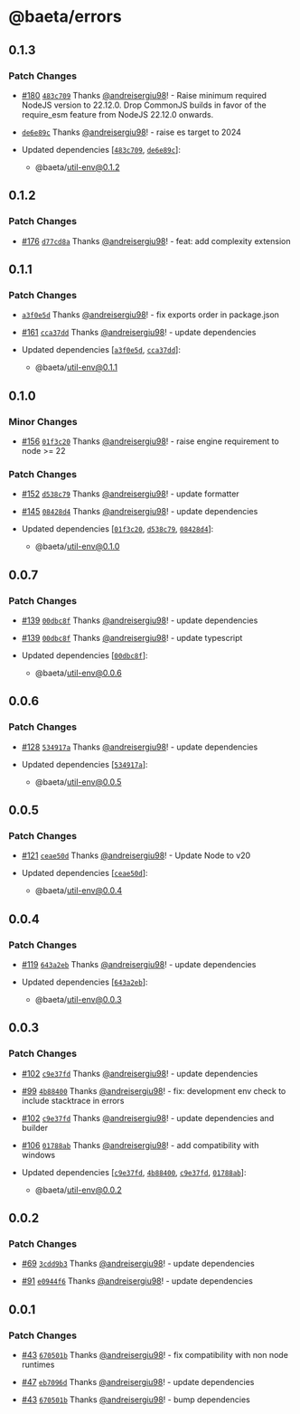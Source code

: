 # @baeta/errors

## 0.1.3

### Patch Changes

- [#180](https://github.com/andreisergiu98/baeta/pull/180) [`483c709`](https://github.com/andreisergiu98/baeta/commit/483c70932f815fd114732c00b74f9488d7924c72) Thanks [@andreisergiu98](https://github.com/andreisergiu98)! - Raise minimum required NodeJS version to 22.12.0. Drop CommonJS builds in favor of the require_esm feature from NodeJS 22.12.0 onwards.

- [`de6e89c`](https://github.com/andreisergiu98/baeta/commit/de6e89c1b592e280967c73a4137d24ee56ef1857) Thanks [@andreisergiu98](https://github.com/andreisergiu98)! - raise es target to 2024

- Updated dependencies [[`483c709`](https://github.com/andreisergiu98/baeta/commit/483c70932f815fd114732c00b74f9488d7924c72), [`de6e89c`](https://github.com/andreisergiu98/baeta/commit/de6e89c1b592e280967c73a4137d24ee56ef1857)]:
  - @baeta/util-env@0.1.2

## 0.1.2

### Patch Changes

- [#176](https://github.com/andreisergiu98/baeta/pull/176) [`d77cd8a`](https://github.com/andreisergiu98/baeta/commit/d77cd8a1810fdf72cfbbb08d05c207bbc893c822) Thanks [@andreisergiu98](https://github.com/andreisergiu98)! - feat: add complexity extension

## 0.1.1

### Patch Changes

- [`a3f0e5d`](https://github.com/andreisergiu98/baeta/commit/a3f0e5d03fc9ef21a87d3ec6bf264d0e9707636a) Thanks [@andreisergiu98](https://github.com/andreisergiu98)! - fix exports order in package.json

- [#161](https://github.com/andreisergiu98/baeta/pull/161) [`cca37dd`](https://github.com/andreisergiu98/baeta/commit/cca37dd7135a2852f1f6e287c46911306bdc8da0) Thanks [@andreisergiu98](https://github.com/andreisergiu98)! - update dependencies

- Updated dependencies [[`a3f0e5d`](https://github.com/andreisergiu98/baeta/commit/a3f0e5d03fc9ef21a87d3ec6bf264d0e9707636a), [`cca37dd`](https://github.com/andreisergiu98/baeta/commit/cca37dd7135a2852f1f6e287c46911306bdc8da0)]:
  - @baeta/util-env@0.1.1

## 0.1.0

### Minor Changes

- [#156](https://github.com/andreisergiu98/baeta/pull/156) [`01f3c20`](https://github.com/andreisergiu98/baeta/commit/01f3c20365539fad6e8a8694c59a8e86c95784e8) Thanks [@andreisergiu98](https://github.com/andreisergiu98)! - raise engine requirement to node >= 22

### Patch Changes

- [#152](https://github.com/andreisergiu98/baeta/pull/152) [`d538c79`](https://github.com/andreisergiu98/baeta/commit/d538c7905e6ba96d9f294e2d528f9252e83acbe7) Thanks [@andreisergiu98](https://github.com/andreisergiu98)! - update formatter

- [#145](https://github.com/andreisergiu98/baeta/pull/145) [`08428d4`](https://github.com/andreisergiu98/baeta/commit/08428d4f03b79cab9c116ff7b3a3cf9a0b2620f2) Thanks [@andreisergiu98](https://github.com/andreisergiu98)! - update dependencies

- Updated dependencies [[`01f3c20`](https://github.com/andreisergiu98/baeta/commit/01f3c20365539fad6e8a8694c59a8e86c95784e8), [`d538c79`](https://github.com/andreisergiu98/baeta/commit/d538c7905e6ba96d9f294e2d528f9252e83acbe7), [`08428d4`](https://github.com/andreisergiu98/baeta/commit/08428d4f03b79cab9c116ff7b3a3cf9a0b2620f2)]:
  - @baeta/util-env@0.1.0

## 0.0.7

### Patch Changes

- [#139](https://github.com/andreisergiu98/baeta/pull/139) [`00dbc8f`](https://github.com/andreisergiu98/baeta/commit/00dbc8f35839aaa6524a6c0125ff38a766e45be4) Thanks [@andreisergiu98](https://github.com/andreisergiu98)! - update dependencies

- [#139](https://github.com/andreisergiu98/baeta/pull/139) [`00dbc8f`](https://github.com/andreisergiu98/baeta/commit/00dbc8f35839aaa6524a6c0125ff38a766e45be4) Thanks [@andreisergiu98](https://github.com/andreisergiu98)! - update typescript

- Updated dependencies [[`00dbc8f`](https://github.com/andreisergiu98/baeta/commit/00dbc8f35839aaa6524a6c0125ff38a766e45be4)]:
  - @baeta/util-env@0.0.6

## 0.0.6

### Patch Changes

- [#128](https://github.com/andreisergiu98/baeta/pull/128) [`534917a`](https://github.com/andreisergiu98/baeta/commit/534917a18e7ed5d788a90a0335a5370d6af8f4a4) Thanks [@andreisergiu98](https://github.com/andreisergiu98)! - update dependencies

- Updated dependencies [[`534917a`](https://github.com/andreisergiu98/baeta/commit/534917a18e7ed5d788a90a0335a5370d6af8f4a4)]:
  - @baeta/util-env@0.0.5

## 0.0.5

### Patch Changes

- [#121](https://github.com/andreisergiu98/baeta/pull/121) [`ceae50d`](https://github.com/andreisergiu98/baeta/commit/ceae50d88e4e59b22c603637620f4fc6b28b2454) Thanks [@andreisergiu98](https://github.com/andreisergiu98)! - Update Node to v20

- Updated dependencies [[`ceae50d`](https://github.com/andreisergiu98/baeta/commit/ceae50d88e4e59b22c603637620f4fc6b28b2454)]:
  - @baeta/util-env@0.0.4

## 0.0.4

### Patch Changes

- [#119](https://github.com/andreisergiu98/baeta/pull/119) [`643a2eb`](https://github.com/andreisergiu98/baeta/commit/643a2eb17c2789cd25361ddeede149a0e459e68a) Thanks [@andreisergiu98](https://github.com/andreisergiu98)! - update dependencies

- Updated dependencies [[`643a2eb`](https://github.com/andreisergiu98/baeta/commit/643a2eb17c2789cd25361ddeede149a0e459e68a)]:
  - @baeta/util-env@0.0.3

## 0.0.3

### Patch Changes

- [#102](https://github.com/andreisergiu98/baeta/pull/102) [`c9e37fd`](https://github.com/andreisergiu98/baeta/commit/c9e37fd1d64588fd8eb63facd7eda08c0009470c) Thanks [@andreisergiu98](https://github.com/andreisergiu98)! - update dependencies

- [#99](https://github.com/andreisergiu98/baeta/pull/99) [`4b88400`](https://github.com/andreisergiu98/baeta/commit/4b88400a314c341e5d75d161c83afa582cea16d3) Thanks [@andreisergiu98](https://github.com/andreisergiu98)! - fix: development env check to include stacktrace in errors

- [#102](https://github.com/andreisergiu98/baeta/pull/102) [`c9e37fd`](https://github.com/andreisergiu98/baeta/commit/c9e37fd1d64588fd8eb63facd7eda08c0009470c) Thanks [@andreisergiu98](https://github.com/andreisergiu98)! - update dependencies and builder

- [#106](https://github.com/andreisergiu98/baeta/pull/106) [`01788ab`](https://github.com/andreisergiu98/baeta/commit/01788ab04ff6956b2b50186af5bec8ed7ebbe76e) Thanks [@andreisergiu98](https://github.com/andreisergiu98)! - add compatibility with windows

- Updated dependencies [[`c9e37fd`](https://github.com/andreisergiu98/baeta/commit/c9e37fd1d64588fd8eb63facd7eda08c0009470c), [`4b88400`](https://github.com/andreisergiu98/baeta/commit/4b88400a314c341e5d75d161c83afa582cea16d3), [`c9e37fd`](https://github.com/andreisergiu98/baeta/commit/c9e37fd1d64588fd8eb63facd7eda08c0009470c), [`01788ab`](https://github.com/andreisergiu98/baeta/commit/01788ab04ff6956b2b50186af5bec8ed7ebbe76e)]:
  - @baeta/util-env@0.0.2

## 0.0.2

### Patch Changes

- [#69](https://github.com/andreisergiu98/baeta/pull/69) [`3cdd9b3`](https://github.com/andreisergiu98/baeta/commit/3cdd9b30369d21179769a4b8d5f76e326ae6db37) Thanks [@andreisergiu98](https://github.com/andreisergiu98)! - update dependencies

- [#91](https://github.com/andreisergiu98/baeta/pull/91) [`e0944f6`](https://github.com/andreisergiu98/baeta/commit/e0944f6320e6cf2f0a3d2c9f51edd282bdce0546) Thanks [@andreisergiu98](https://github.com/andreisergiu98)! - update dependencies

## 0.0.1

### Patch Changes

- [#43](https://github.com/andreisergiu98/baeta/pull/43) [`670501b`](https://github.com/andreisergiu98/baeta/commit/670501b2b1cfb1126be3421293b8ccd597c6ffc2) Thanks [@andreisergiu98](https://github.com/andreisergiu98)! - fix compatibility with non node runtimes

- [#47](https://github.com/andreisergiu98/baeta/pull/47) [`eb7096d`](https://github.com/andreisergiu98/baeta/commit/eb7096d42a53b17bae0a8365eccb795e7ded02e9) Thanks [@andreisergiu98](https://github.com/andreisergiu98)! - update dependencies

- [#43](https://github.com/andreisergiu98/baeta/pull/43) [`670501b`](https://github.com/andreisergiu98/baeta/commit/670501b2b1cfb1126be3421293b8ccd597c6ffc2) Thanks [@andreisergiu98](https://github.com/andreisergiu98)! - bump dependencies
